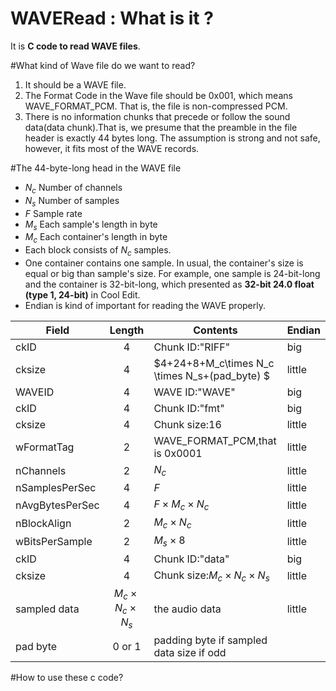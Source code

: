 ﻿# WAVERead : What is it ?
It is **C code to read WAVE files**.

#What kind of Wave file do we want to read?
1. It should be a WAVE file.
2. The Format Code in the Wave file should be 0x001, which means WAVE\_FORMAT_PCM. That is, the file is non-compressed PCM.
3. There is no information chunks that precede or follow the sound data(data chunk).That is, we presume that the preamble in the file header is exactly 44 bytes long. The assumption is strong and not safe, however, it fits most of the WAVE records.

#The 44-byte-long head in the WAVE file

- $N_c$ Number of channels
- $N_s$ Number of samples
- $F$ Sample rate
- $M_s$ Each sample's length in byte
- $M_c$ Each container's length in byte
- Each block consists of $N_c$ samples.
- One container contains one sample. In usual, the container's size is equal or big than sample's size. For example, one sample is 24-bit-long and the container is 32-bit-long, which presented as **32-bit 24.0 float (type 1, 24-bit)** in Cool Edit.
- Endian is kind of important for reading the WAVE properly.


| Field        | Length         | Contents  | Endian |
| ------------- |:-------------:| -----| ---- |
| ckID | 4 | Chunk ID:"RIFF" | big |
| cksize | 4 | $4+24+8+M_c\times N_c \times N_s+(pad\_byte) $ | little |
| WAVEID | 4 | WAVE ID:"WAVE" | big |
| ckID | 4 | Chunk ID:"fmt" | big |
| cksize | 4 |Chunk size:16 | little |
| wFormatTag | 2 |WAVE\_FORMAT\_PCM,that is 0x0001 | little |
| nChannels | 2 | $N_c$ | little |
| nSamplesPerSec | 4 | $F$ | little |
| nAvgBytesPerSec | 4 | $F\times M_c\times N_c$ | little |
| nBlockAlign | 2 | $M_c\times N_c$ | little |
| wBitsPerSample | 2 | $M_s\times 8$ | little |
| ckID | 4 | Chunk ID:"data" | big |
| cksize | 4 | Chunk size:$M_c\times N_c \times N_s$ | little |
| sampled data | $M_c\times N_c\times N_s$ | the audio data | little |
| pad byte | 0 or 1 | padding byte if sampled data size if odd | |

#How to use these c code?